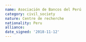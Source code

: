 ```yaml
---
name: Asociación de Bancos del Perú 
category: civil_society
nature: Centre de recherche
nationality: Peru
alliance: 
date_signed: '2018-11-12'
---
```

    